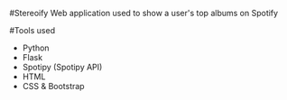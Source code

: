 #Stereoify
Web application used to show a user's top albums on Spotify

#Tools used
- Python
- Flask
- Spotipy (Spotipy API)
- HTML
- CSS & Bootstrap
